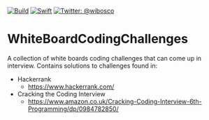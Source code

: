 [![Build](https://github.com/wibosco/WhiteBoardCodingChallenges/actions/workflows/swift.yml/badge.svg)](https://github.com/wibosco/WhiteBoardCodingChallenges/actions/workflows/swift.yml)
<a href="https://swift.org"><img src="https://img.shields.io/badge/Swift-5.0-orange.svg?style=flat" alt="Swift" /></a>
<a href="https://twitter.com/wibosco"><img src="https://img.shields.io/badge/twitter-@wibosco-blue.svg?style=flat" alt="Twitter: @wibosco" /></a>

# WhiteBoardCodingChallenges
A collection of white boards coding challenges that can come up in interview. Contains solutions to challenges found in:

- Hackerrank
  - https://www.hackerrank.com/
- Cracking the Coding Interview
  - https://www.amazon.co.uk/Cracking-Coding-Interview-6th-Programming/dp/0984782850/
